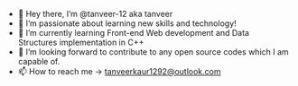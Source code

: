 - 👋 Hey there, I’m @tanveer-12 aka tanveer
- 👀 I’m passionate about learning new skills and technology!
- 🌱 I’m currently learning Front-end Web development and Data Structures implementation in C++
- 💞️ I’m looking forward to contribute to any open source codes which I am capable of.
- 📫 How to reach me -> tanveerkaur1292@outlook.com

<!---
tanveer-12/tanveer-12 is a ✨ special ✨ repository because its `README.md` (this file) appears on your GitHub profile.
You can click the Preview link to take a look at your changes.
--->
